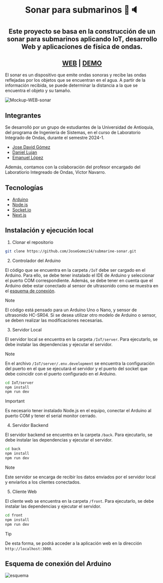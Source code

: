<div align="center">
<h1>Sonar para submarinos 🤖🔈</h1>
<h2>Este proyecto se basa en la construcción de un sonar para submarinos aplicando IoT, desarrollo Web y aplicaciones de física de ondas.</h2>

<h2><a href='https://submarine-sonar.vercel.app/'>WEB</a> | <a href='/'>DEMO</a> </h2>
</div>
El sonar es un dispositivo que emite ondas sonoras y recibe las ondas reflejadas por los objetos que se encuentran en el agua. A partir de la información recibida, se puede determinar la distancia a la que se encuentra el objeto y su tamaño.

![Mockup-WEB-sonar](https://github.com/JoseGomez14/submarine-sonar/assets/110755221/76b121ee-aed4-4eac-a269-353a874b6a2d)

## Integrantes

Se desarrolló por un grupo de estudiantes de la Universidad de Antioquia, del programa de Ingeniería de Sistemas, en el curso de Laboratorio Integrado de Ondas, durante el semestre 2024-1.

- [Jose David Gómez](https://github.com/josegomez14)
- [Daniel Lujan](https://github.com/daniel-lujan)
- [Emanuel López](https://github.com/emanuellopezh)

Además, contamos con la colaboración del profesor encargado del Laboratiorio Integreado de Ondas, Victor Navarro.

## Tecnologías

- [Arduino](https://www.arduino.cc/)
- [Node.js](https://nodejs.org/)
- [Socket.io](https://socket.io/)
- [Next.js](https://nextjs.org/)

## Instalación y ejecución local

1. Clonar el repositorio

```bash
git clone https://github.com/JoseGomez14/submarine-sonar.git
```

2. Controlador del Arduino

El código que se encuentra en la carpeta `/IoT` debe ser cargado en el Arduino. Para ello, se debe tener instalado el IDE de Arduino y seleccionar el puerto COM correspondiente. Además, se debe tener en cuenta que el Arduino debe estar conectado al sensor de ultrasonido como se muestra en el [esquema de conexión](#esquema-de-conexión-del-arduino).

> [!NOTE]
> El código está pensado para un Arduino Uno o Nano, y sensor de ultrasonido HC-SR04. Si se desea utilizar otro modelo de Arduino o sensor, se deben realizar las modificaciones necesarias. 

3. Servidor Local

El servidor local se encuentra en la carpeta `/IoT/server`. Para ejecutarlo, se debe instalar las dependencias y ejecutar el servidor.

> [!NOTE]  
> En el archivo `/IoT/server/.env.development` se encuentra la configuración del puerto en el que se ejecutará el servidor y el puerto del socket que debe coincidir con el puerto configurado en el Arduino.


```bash
cd IoT/server
npm install
npm run dev
```

> [!IMPORTANT]  
> Es necesario tener instalado Node.js en el equipo, conectar el Arduino al puerto COM y tener el serial monitor cerrado.

4. Servidor Backend

El servidor backend se encuentra en la carpeta `/back`. Para ejecutarlo, se debe instalar las dependencias y ejecutar el servidor.

```bash
cd back
npm install
npm run dev
```

> [!NOTE]
> Este servidor se encarga de recibir los datos enviados por el servidor local y enviarlos a los clientes conectados.

5. Cliente Web

El cliente web se encuentra en la carpeta `/front`. Para ejecutarlo, se debe instalar las dependencias y ejecutar el servidor.

```bash
cd front
npm install
npm run dev
```

> [!TIP]
> De esta forma, se podrá acceder a la aplicación web en la dirección `http://localhost:3000`.

## Esquema de conexión del Arduino

![esquema](https://github.com/JoseGomez14/submarine-sonar/assets/110755221/0959d2f5-215f-455f-bcce-5dc5f436027f)